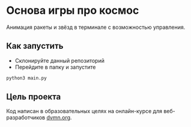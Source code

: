 # Основа игры про космос

Анимация ракеты и звёзд в терминале с возможностью управления.

## Как запустить

* Склонируйте данный репозиторий
* Перейдите в папку и запустите

```python
python3 main.py
```

## Цель проекта

Код написан в образовательных целях на онлайн-курсе для веб-разработчиков [dvmn.org](https://dvmn.org/).